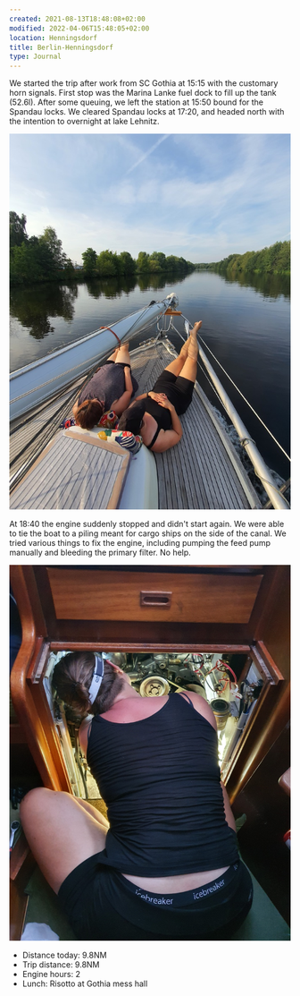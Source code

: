 ```yaml
---
created: 2021-08-13T18:48:08+02:00
modified: 2022-04-06T15:48:05+02:00
location: Henningsdorf
title: Berlin-Henningsdorf
type: Journal
---
```


We started the trip after work from SC Gothia at 15:15 with the customary horn signals.
First stop was the Marina Lanke fuel dock to fill up the tank (52.6l). After some queuing, we left the station at 15:50 bound for the Spandau locks.
We cleared Spandau locks at 17:20, and headed north with the intention to overnight at lake Lehnitz.

![Afternoon cruise](../2021/8ac846b5893d81618f57d0ab08744b0a.jpg) 

At 18:40 the engine suddenly stopped and didn't start again. We were able to tie the boat to a piling meant for cargo ships on the side of the canal.
We tried various things to fix the engine, including pumping the feed pump manually and bleeding the primary filter. No help.

![Fighting with the engine](../2021/0cfae2a77957f1d5b840f1374eef22cf.jpg) 

* Distance today: 9.8NM
* Trip distance: 9.8NM
* Engine hours: 2
* Lunch: Risotto at Gothia mess hall
